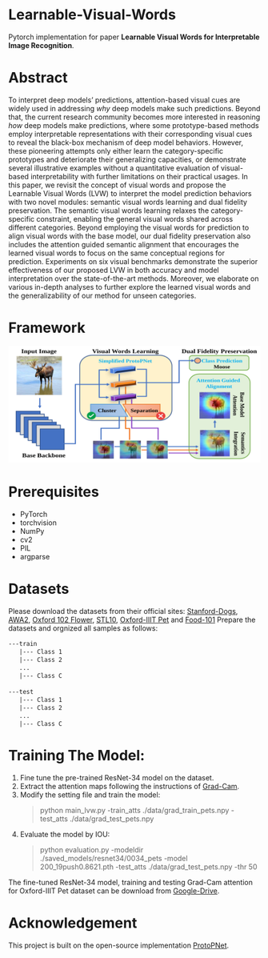 # Learnable-Visual-Words
Pytorch implementation for paper **Learnable Visual Words for Interpretable Image Recognition**.

# Abstract
To interpret deep models’ predictions, attention-based visual cues are widely used 
in addressing *why* deep models make such predictions. Beyond that, the current
research community becomes more interested in reasoning *how* deep models make
predictions, where some prototype-based methods employ interpretable representations
with their corresponding visual cues to reveal the black-box mechanism of
deep model behaviors. However, these pioneering attempts only either learn the
category-specific prototypes and deteriorate their generalizing capacities, or demonstrate 
several illustrative examples without a quantitative evaluation of visual-based
interpretability with further limitations on their practical usages. In this paper,
we revisit the concept of visual words and propose the Learnable Visual Words
(LVW) to interpret the model prediction behaviors with two novel modules: semantic 
visual words learning and dual fidelity preservation. The semantic visual
words learning relaxes the category-specific constraint, enabling the general visual
words shared across different categories. Beyond employing the visual words for
prediction to align visual words with the base model, our dual fidelity preservation
also includes the attention guided semantic alignment that encourages the learned
visual words to focus on the same conceptual regions for prediction. Experiments
on six visual benchmarks demonstrate the superior effectiveness of our proposed
LVW in both accuracy and model interpretation over the state-of-the-art methods.
Moreover, we elaborate on various in-depth analyses to further explore the learned
visual words and the generalizability of our method for unseen categories.

# Framework
![Alt text](framework.png?raw=true "Title")

# Prerequisites
- PyTorch
- torchvision
- NumPy
- cv2
- PIL
- argparse


# Datasets
Please download the datasets from their official sites: [Stanford-Dogs](http://vision.stanford.edu/aditya86/ImageNetDogs/main.html#:~:text=The%20Stanford%20Dogs%20dataset%20contains,of%20fine%2Dgrained%20image%20categorization.), [AWA2](https://cvml.ist.ac.at/AwA2/), [Oxford 102 Flower](https://www.robots.ox.ac.uk/~vgg/data/flowers/102/), [STL10](https://cs.stanford.edu/~acoates/stl10/), [Oxford-IIIT Pet](https://www.robots.ox.ac.uk/~vgg/data/pets/) and [Food-101](https://data.vision.ee.ethz.ch/cvl/datasets_extra/food-101/)
Prepare the datasets and orgnized all samples as follows:

    ---train
       |--- Class 1
       |--- Class 2
       ...
       |--- Class C

    ---test
       |--- Class 1
       |--- Class 2
       ...
       |--- Class C

# Training The Model:
1. Fine tune the pre-trained ResNet-34 model on the dataset.
2. Extract the attention maps following the instructions of [Grad-Cam](https://github.com/jacobgil/pytorch-grad-cam).
3. Modify the setting file and train the model:
    > python main_lvw.py -train_atts ./data/grad_train_pets.npy -test_atts ./data/grad_test_pets.npy 
4. Evaluate the model by IOU:
    > python evaluation.py -modeldir ./saved_models/resnet34/0034_pets -model 200_19push0.8621.pth -test_atts ./data/grad_test_pets.npy -thr 50

The fine-tuned ResNet-34 model, training and testing Grad-Cam attention for Oxford-IIIT Pet dataset can be download from [Google-Drive](https://drive.google.com/drive/folders/1yGh3eFjxx5c7UGM9DJHOy9Ljtf5baKP4?usp=sharing).

# Acknowledgement
This project is built on the open-source implementation [ProtoPNet](https://github.com/cfchen-duke/ProtoPNet).
